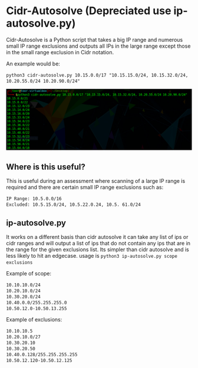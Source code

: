 # Cidr-Autosolve (Depreciated use ip-autosolve.py)

Cidr-Autosolve is a Python script that takes a big IP range and numerous small IP range exclusions and outputs all IPs in the large range except those in the small range exclusion in Cidr notation.

An example would be:
```
python3 cidr-autosolve.py 10.15.0.0/17 "10.15.15.0/24, 10.15.32.0/24, 10.20.55.0/24 10.20.90.0/24"
```
![Example](/assets/images/example.png)

## Where is this useful?

This is useful during an assessment where scanning of a large IP range is required and there are certain small IP range exclusions such as:
```
IP Range: 10.5.0.0/16
Excluded: 10.5.15.0/24, 10.5.22.0.24, 10.5. 61.0/24
```

## ip-autosolve.py
It works on a different basis than cidr autosolve it can take any list of ips or cidr ranges and will output a list of ips that do not contain any ips that are in the range for the given exclusions list. Its simpler than cidr autosolve and is less likely to hit an edgecase.
usage is 
```python3 ip-autosolve.py scope exclusions```

Example of scope:
```
10.10.10.0/24
10.20.10.0/24
10.30.20.0/24
10.40.0.0/255.255.255.0
10.50.12.0-10.50.13.255
```

Example of exclusions:
```
10.10.10.5
10.20.10.0/27
10.30.20.10
10.30.20.50
10.40.0.128/255.255.255.255
10.50.12.120-10.50.12.125
```
